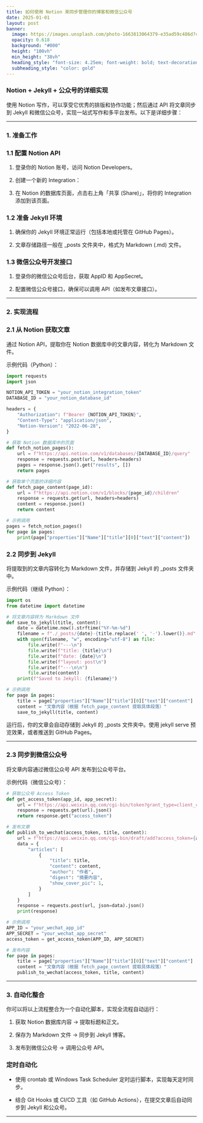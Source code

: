 ```yaml
---
title: 如何使用 Notion 来同步管理你的博客和微信公众号
date: 2025-01-01
layout: post
banner:
  image: https://images.unsplash.com/photo-1663813064379-e35ad59c486d?crop=entropy&cs=tinysrgb&fit=max&fm=jpg&ixid=M3w2OTIwMzJ8MHwxfHJhbmRvbXx8fHx8fHx8fDE3MzU3MjEyODd8&ixlib=rb-4.0.3&q=80&w=1080
  opacity: 0.618
  background: "#000"
  height: "100vh"
  min_height: "38vh"
  heading_style: "font-size: 4.25em; font-weight: bold; text-decoration: underline"
  subheading_style: "color: gold"
---
```


### Notion + Jekyll + 公众号的详细实现

使用 Notion 写作，可以享受它优秀的排版和协作功能；然后通过 API 将文章同步到 Jekyll 和微信公众号，实现一站式写作和多平台发布。以下是详细步骤：

---

### 1. 准备工作

### 1.1 配置 Notion API

1. 登录你的 Notion 账号，访问 Notion Developers。

1. 创建一个新的 Integration：

1. 在 Notion 的数据库页面，点击右上角「共享 (Share)」，将你的 Integration 添加到该页面。

### 1.2 准备 Jekyll 环境

1. 确保你的 Jekyll 环境正常运行（包括本地或托管在 GitHub Pages）。

1. 文章存储路径一般在 _posts 文件夹中，格式为 Markdown (.md) 文件。

### 1.3 微信公众号开发接口

1. 登录你的微信公众号后台，获取 AppID 和 AppSecret。

1. 配置微信公众号接口，确保可以调用 API（如发布文章接口）。

---

### 2. 实现流程

### 2.1 从 Notion 获取文章

通过 Notion API，提取你在 Notion 数据库中的文章内容，转化为 Markdown 文件。

示例代码（Python）：

```python
import requests
import json

NOTION_API_TOKEN = "your_notion_integration_token"
DATABASE_ID = "your_notion_database_id"

headers = {
    "Authorization": f"Bearer {NOTION_API_TOKEN}",
    "Content-Type": "application/json",
    "Notion-Version": "2022-06-28",
}

# 获取 Notion 数据库中的页面
def fetch_notion_pages():
    url = f"https://api.notion.com/v1/databases/{DATABASE_ID}/query"
    response = requests.post(url, headers=headers)
    pages = response.json().get("results", [])
    return pages

# 获取单个页面的详细内容
def fetch_page_content(page_id):
    url = f"https://api.notion.com/v1/blocks/{page_id}/children"
    response = requests.get(url, headers=headers)
    content = response.json()
    return content

# 示例调用
pages = fetch_notion_pages()
for page in pages:
    print(page["properties"]["Name"]["title"][0]["text"]["content"])

```

### 2.2 同步到 Jekyll

将提取到的文章内容转化为 Markdown 文件，并存储到 Jekyll 的 _posts 文件夹中。

示例代码（继续 Python）：

```python
import os
from datetime import datetime

# 将文章内容转为 Markdown 文件
def save_to_jekyll(title, content):
    date = datetime.now().strftime("%Y-%m-%d")
    filename = f"./_posts/{date}-{title.replace(' ', '-').lower()}.md"
    with open(filename, "w", encoding="utf-8") as file:
        file.write(f"---\n")
        file.write(f"title: {title}\n")
        file.write(f"date: {date}\n")
        file.write(f"layout: post\n")
        file.write(f"---\n\n")
        file.write(content)
    print(f"Saved to Jekyll: {filename}")

# 示例调用
for page in pages:
    title = page["properties"]["Name"]["title"][0]["text"]["content"]
    content = "文章内容（根据 fetch_page_content 提取具体段落）"
    save_to_jekyll(title, content)

```

运行后，你的文章会自动存储到 Jekyll 的 _posts 文件夹中。使用 jekyll serve 预览效果，或者推送到 GitHub Pages。

---

### 2.3 同步到微信公众号

将文章内容通过微信公众号 API 发布到公众号平台。

示例代码（微信公众号）：

```python
# 获取公众号 Access Token
def get_access_token(app_id, app_secret):
    url = f"https://api.weixin.qq.com/cgi-bin/token?grant_type=client_credential&appid={app_id}&secret={app_secret}"
    response = requests.get(url).json()
    return response.get("access_token")

# 发布文章
def publish_to_wechat(access_token, title, content):
    url = f"https://api.weixin.qq.com/cgi-bin/draft/add?access_token={access_token}"
    data = {
        "articles": [
            {
                "title": title,
                "content": content,
                "author": "作者",
                "digest": "摘要内容",
                "show_cover_pic": 1,
            }
        ]
    }
    response = requests.post(url, json=data).json()
    print(response)

# 示例调用
APP_ID = "your_wechat_app_id"
APP_SECRET = "your_wechat_app_secret"
access_token = get_access_token(APP_ID, APP_SECRET)

# 发布内容
for page in pages:
    title = page["properties"]["Name"]["title"][0]["text"]["content"]
    content = "文章内容（根据 fetch_page_content 提取具体段落）"
    publish_to_wechat(access_token, title, content)

```

---

### 3. 自动化整合

你可以将以上流程整合为一个自动化脚本，实现全流程自动运行：

1. 获取 Notion 数据库内容 → 提取标题和正文。

1. 保存为 Markdown 文件 → 同步到 Jekyll 博客。

1. 发布到微信公众号 → 调用公众号 API。

### 定时自动化

- 使用 crontab 或 Windows Task Scheduler 定时运行脚本，实现每天定时同步。

- 结合 Git Hooks 或 CI/CD 工具（如 GitHub Actions），在提交文章后自动同步到 Jekyll 和公众号。

---